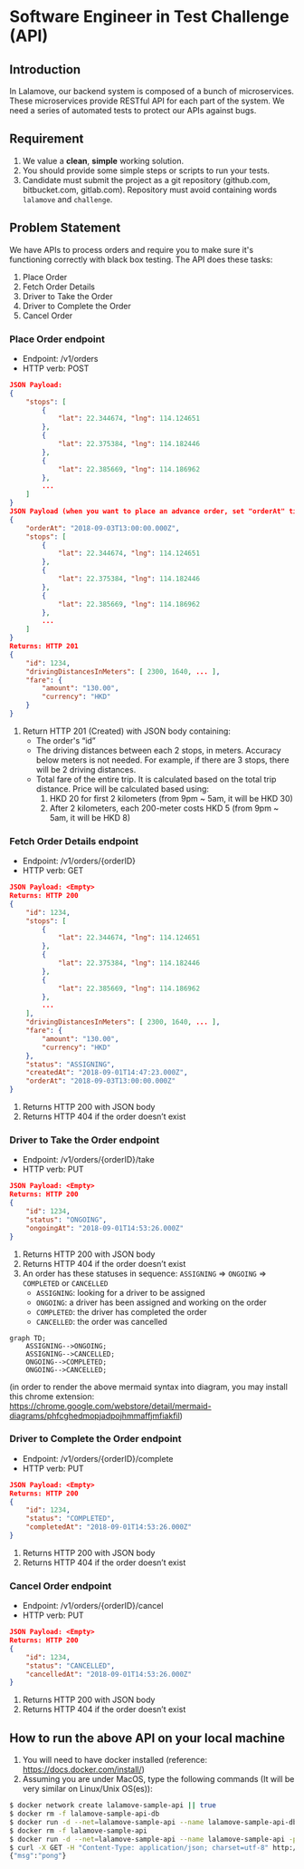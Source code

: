 # Software Engineer in Test Challenge (API)

## Introduction

In Lalamove, our backend system is composed of a bunch of microservices. These microservices provide RESTful API for each part of the system. We need a series of automated tests to protect our APIs against bugs.

## Requirement

1. We value a **clean**, **simple** working solution.
2. You should provide some simple steps or scripts to run your tests.
3. Candidate must submit the project as a git repository (github.com, bitbucket.com, gitlab.com). Repository must avoid containing words `lalamove` and `challenge`.

## Problem Statement

We have APIs to process orders and require you to make sure it's functioning correctly with black box testing. The API does these tasks:
1. Place Order
2. Fetch Order Details
3. Driver to Take the Order
4. Driver to Complete the Order
5. Cancel Order

### Place Order endpoint
- Endpoint: /v1/orders
- HTTP verb: POST
```JSON
JSON Payload:
{
    "stops": [
        {
            "lat": 22.344674, "lng": 114.124651
        },
        {
            "lat": 22.375384, "lng": 114.182446
        },
        {
            "lat": 22.385669, "lng": 114.186962
        },
        ...
    ]
}
JSON Payload (when you want to place an advance order, set "orderAt" time in future):
{
    "orderAt": "2018-09-03T13:00:00.000Z",
    "stops": [
        {
            "lat": 22.344674, "lng": 114.124651
        },
        {
            "lat": 22.375384, "lng": 114.182446
        },
        {
            "lat": 22.385669, "lng": 114.186962
        },
        ...
    ]
}
Returns: HTTP 201
{
    "id": 1234,
    "drivingDistancesInMeters": [ 2300, 1640, ... ],
    "fare": {
        "amount": "130.00",
        "currency": "HKD"
    }
}
```
1. Return HTTP 201 (Created) with JSON body containing:
   - The order's “id”
   - The driving distances between each 2 stops, in meters. Accuracy below meters is not needed. For example, if there are 3 stops, there will be 2 driving distances.
   - Total fare of the entire trip. It is calculated based on the total trip distance. Price will be calculated based using:
     1. HKD 20 for first 2 kilometers (from 9pm ~ 5am, it will be HKD 30)
     2. After 2 kilometers, each 200-meter costs HKD 5 (from 9pm ~ 5am, it will be HKD 8)

### Fetch Order Details endpoint
- Endpoint: /v1/orders/{orderID}
- HTTP verb: GET
```JSON
JSON Payload: <Empty>
Returns: HTTP 200
{
    "id": 1234,
    "stops": [
        {
            "lat": 22.344674, "lng": 114.124651
        },
        {
            "lat": 22.375384, "lng": 114.182446
        },
        {
            "lat": 22.385669, "lng": 114.186962
        },
        ...
    ],
    "drivingDistancesInMeters": [ 2300, 1640, ... ],
    "fare": {
        "amount": "130.00",
        "currency": "HKD"
    },
    "status": "ASSIGNING",
    "createdAt": "2018-09-01T14:47:23.000Z",
    "orderAt": "2018-09-03T13:00:00.000Z"
}
```
1. Returns HTTP 200 with JSON body
2. Returns HTTP 404 if the order doesn’t exist


### Driver to Take the Order endpoint
- Endpoint: /v1/orders/{orderID}/take
- HTTP verb: PUT
```JSON
JSON Payload: <Empty>
Returns: HTTP 200
{
    "id": 1234,
    "status": "ONGOING",
    "ongoingAt": "2018-09-01T14:53:26.000Z"
}
```
1. Returns HTTP 200 with JSON body
2. Returns HTTP 404 if the order doesn’t exist
3. An order has these statuses in sequence: `ASSIGNING` => `ONGOING` => `COMPLETED` or `CANCELLED`
   - `ASSIGNING`: looking for a driver to be assigned
   - `ONGOING`: a driver has been assigned and working on the order
   - `COMPLETED`: the driver has completed the order
   - `CANCELLED`: the order was cancelled

```mermaid
graph TD;
    ASSIGNING-->ONGOING;
    ASSIGNING-->CANCELLED;
    ONGOING-->COMPLETED;
    ONGOING-->CANCELLED;
```
(in order to render the above mermaid syntax into diagram, you may install this chrome extension: https://chrome.google.com/webstore/detail/mermaid-diagrams/phfcghedmopjadpojhmmaffjmfiakfil)


### Driver to Complete the Order endpoint
- Endpoint: /v1/orders/{orderID}/complete
- HTTP verb: PUT
```JSON
JSON Payload: <Empty>
Returns: HTTP 200
{
    "id": 1234,
    "status": "COMPLETED",
    "completedAt": "2018-09-01T14:53:26.000Z"
}
```
1. Returns HTTP 200 with JSON body
2. Returns HTTP 404 if the order doesn’t exist


### Cancel Order endpoint
- Endpoint: /v1/orders/{orderID}/cancel
- HTTP verb: PUT
```JSON
JSON Payload: <Empty>
Returns: HTTP 200
{
    "id": 1234,
    "status": "CANCELLED",
    "cancelledAt": "2018-09-01T14:53:26.000Z"
}
```
1. Returns HTTP 200 with JSON body
2. Returns HTTP 404 if the order doesn’t exist


## How to run the above API on your local machine

1. You will need to have docker installed (reference: https://docs.docker.com/install/)
2. Assuming you are under MacOS, type the following commands (It will be very similar on Linux/Unix OS(es)):
```BASH
$ docker network create lalamove-sample-api || true
$ docker rm -f lalamove-sample-api-db
$ docker run -d --net=lalamove-sample-api --name lalamove-sample-api-db lalamove/lalamove-sample-api-db:1.0 
$ docker rm -f lalamove-sample-api
$ docker run -d --net=lalamove-sample-api --name lalamove-sample-api -p 51544:8000 lalamove/lalamove-sample-api:1.0
$ curl -X GET -H "Content-Type: application/json; charset=utf-8" http://localhost:51544/ping # you are successful if you get {"msg":"pong"}
{"msg":"pong"}
```
